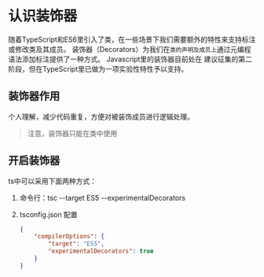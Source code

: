 # 认识装饰器

随着TypeScript和ES6里引入了类，在一些场景下我们需要额外的特性来支持标注或修改类及其成员。 装饰器（Decorators）为我们在`类的声明及成员上`通过元编程语法添加标注提供了一种方式。 Javascript里的装饰器目前处在 建议征集的第二阶段，但在TypeScript里已做为一项实验性特性予以支持。

## 装饰器作用

个人理解，减少代码重复，方便对被装饰成员进行逻辑处理。

>注意，装饰器只能在类中使用

## 开启装饰器

ts中可以采用下面两种方式：

1. 命令行：tsc --target ES5 --experimentalDecorators
2. tsconfig.json 配置

    ```json
    {
        "compilerOptions": {
            "target": "ES5",
            "experimentalDecorators": true
        }
    }
    ```
